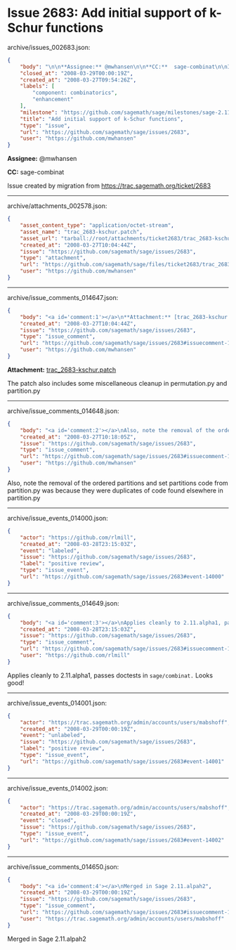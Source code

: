 # Issue 2683: Add initial support of k-Schur functions

archive/issues_002683.json:
```json
{
    "body": "\n\n**Assignee:** @mwhansen\n\n**CC:**  sage-combinat\n\nIssue created by migration from https://trac.sagemath.org/ticket/2683\n\n",
    "closed_at": "2008-03-29T00:00:19Z",
    "created_at": "2008-03-27T09:54:26Z",
    "labels": [
        "component: combinatorics",
        "enhancement"
    ],
    "milestone": "https://github.com/sagemath/sage/milestones/sage-2.11",
    "title": "Add initial support of k-Schur functions",
    "type": "issue",
    "url": "https://github.com/sagemath/sage/issues/2683",
    "user": "https://github.com/mwhansen"
}
```


**Assignee:** @mwhansen

**CC:**  sage-combinat

Issue created by migration from https://trac.sagemath.org/ticket/2683





---

archive/attachments_002578.json:
```json
{
    "asset_content_type": "application/octet-stream",
    "asset_name": "trac_2683-kschur.patch",
    "asset_url": "tarball://root/attachments/ticket2683/trac_2683-kschur.patch",
    "created_at": "2008-03-27T10:04:44Z",
    "issue": "https://github.com/sagemath/sage/issues/2683",
    "type": "attachment",
    "url": "https://github.com/sagemath/sage/files/ticket2683/trac_2683-kschur.patch",
    "user": "https://github.com/mwhansen"
}
```



---

archive/issue_comments_014647.json:
```json
{
    "body": "<a id='comment:1'></a>\n**Attachment:** [trac_2683-kschur.patch](https://github.com/sagemath/sage/files/ticket2683/trac_2683-kschur.patch)\n\nThe patch also includes some miscellaneous cleanup in permutation.py and partition.py",
    "created_at": "2008-03-27T10:04:44Z",
    "issue": "https://github.com/sagemath/sage/issues/2683",
    "type": "issue_comment",
    "url": "https://github.com/sagemath/sage/issues/2683#issuecomment-14647",
    "user": "https://github.com/mwhansen"
}
```

<a id='comment:1'></a>
**Attachment:** [trac_2683-kschur.patch](https://github.com/sagemath/sage/files/ticket2683/trac_2683-kschur.patch)

The patch also includes some miscellaneous cleanup in permutation.py and partition.py



---

archive/issue_comments_014648.json:
```json
{
    "body": "<a id='comment:2'></a>\nAlso, note the removal of the ordered partitions and  set partitions code from partition.py was because they were duplicates of code found elsewhere in partition.py",
    "created_at": "2008-03-27T10:18:05Z",
    "issue": "https://github.com/sagemath/sage/issues/2683",
    "type": "issue_comment",
    "url": "https://github.com/sagemath/sage/issues/2683#issuecomment-14648",
    "user": "https://github.com/mwhansen"
}
```

<a id='comment:2'></a>
Also, note the removal of the ordered partitions and  set partitions code from partition.py was because they were duplicates of code found elsewhere in partition.py



---

archive/issue_events_014000.json:
```json
{
    "actor": "https://github.com/rlmill",
    "created_at": "2008-03-28T23:15:03Z",
    "event": "labeled",
    "issue": "https://github.com/sagemath/sage/issues/2683",
    "label": "positive review",
    "type": "issue_event",
    "url": "https://github.com/sagemath/sage/issues/2683#event-14000"
}
```



---

archive/issue_comments_014649.json:
```json
{
    "body": "<a id='comment:3'></a>\nApplies cleanly to 2.11.alpha1, passes doctests in `sage/combinat.` Looks good!",
    "created_at": "2008-03-28T23:15:03Z",
    "issue": "https://github.com/sagemath/sage/issues/2683",
    "type": "issue_comment",
    "url": "https://github.com/sagemath/sage/issues/2683#issuecomment-14649",
    "user": "https://github.com/rlmill"
}
```

<a id='comment:3'></a>
Applies cleanly to 2.11.alpha1, passes doctests in `sage/combinat.` Looks good!



---

archive/issue_events_014001.json:
```json
{
    "actor": "https://trac.sagemath.org/admin/accounts/users/mabshoff",
    "created_at": "2008-03-29T00:00:19Z",
    "event": "unlabeled",
    "issue": "https://github.com/sagemath/sage/issues/2683",
    "label": "positive review",
    "type": "issue_event",
    "url": "https://github.com/sagemath/sage/issues/2683#event-14001"
}
```



---

archive/issue_events_014002.json:
```json
{
    "actor": "https://trac.sagemath.org/admin/accounts/users/mabshoff",
    "created_at": "2008-03-29T00:00:19Z",
    "event": "closed",
    "issue": "https://github.com/sagemath/sage/issues/2683",
    "type": "issue_event",
    "url": "https://github.com/sagemath/sage/issues/2683#event-14002"
}
```



---

archive/issue_comments_014650.json:
```json
{
    "body": "<a id='comment:4'></a>\nMerged in Sage 2.11.alpah2",
    "created_at": "2008-03-29T00:00:19Z",
    "issue": "https://github.com/sagemath/sage/issues/2683",
    "type": "issue_comment",
    "url": "https://github.com/sagemath/sage/issues/2683#issuecomment-14650",
    "user": "https://trac.sagemath.org/admin/accounts/users/mabshoff"
}
```

<a id='comment:4'></a>
Merged in Sage 2.11.alpah2
